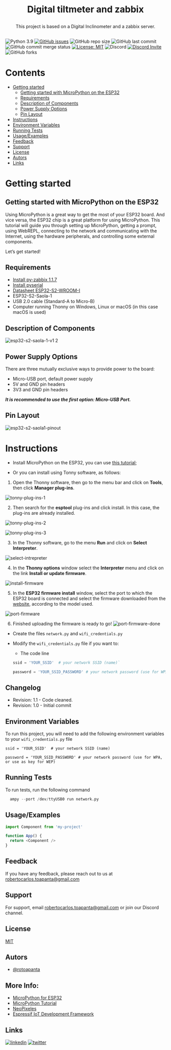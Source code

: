 # <p align="center">Digital tiltmeter and zabbix 

<p align="center">This project is based on a Digital Inclinometer and a zabbix server.</p>

##

![Python 3.9](https://img.shields.io/badge/Python-3.9-blue.svg)
[![GitHub issues](https://img.shields.io/github/issues/rotoapanta/digital_tiltmeter_zabbix
)](https://github.com/rotoapanta/digital_tiltmeter_zabbix/issues)
![GitHub repo size](https://img.shields.io/github/repo-size/rotoapanta/digital_tiltmeter_zabbix
)
![GitHub last commit](https://img.shields.io/github/last-commit/rotoapanta/digital_tiltmeter_zabbix
)
![GitHub commit merge status](https://img.shields.io/github/commit-status/rotoapanta/prueba2/main/6a500cc65d)
[![License: MIT](https://img.shields.io/badge/License-MIT-yellow.svg)](https://opensource.org/licenses/MIT)
![Discord](https://img.shields.io/discord/996422496842694726)
[![Discord Invite](https://img.shields.io/badge/discord-join%20now-green)](https://discord.gg/pSAp2qXe)
![GitHub forks](https://img.shields.io/github/forks/rotoapanta/ESP32-Blinking-RGB-Led?style=social)

# Contents

  * [Getting started](#getting-started)
    * [Getting started with MicroPython on the ESP32](#getting-started-with-micropython-on-the-esp32)
    * [Requirements](#requirements)
    * [Description of Components](#description-of-components)
    * [Power Supply Options](#power-supply-options)
    * [Pin Layout](#pin-layout)
  * [Instructions](#instructions)
  * [Environment Variables](#environment-variables)
  * [Running Tests](#running-tests)
  * [Usage/Examples](#usage-examples)
  * [Feedback](#feedback)
  * [Support](#support)
  * [License](#license)
  * [Autors](#autors)
  * [Links](#links)

# Getting started

## Getting started with MicroPython on the ESP32

Using MicroPython is a great way to get the most of your ESP32 board. And vice versa, the ESP32 chip is a great platform for using MicroPython. This tutorial will guide you through setting up MicroPython, getting a prompt, using WebREPL, connecting to the network and communicating with the Internet, using the hardware peripherals, and controlling some external components.

Let’s get started!
 
## Requirements

  * [Install py-zabbix 1.1.7](https://docs.espressif.com/projects/esp-idf/en/latest/esp32s2/hw-reference/esp32s2/user-guide-saola-1-v1.2.html)
  * [Install pyserial](http://micropython.org/download#esp32)
  * [Datasheet ESP32-S2-WROOM-I](https://www.espressif.com/sites/default/files/documentation/esp32-s2-wroom_esp32-s2-wroom-i_datasheet_en.pdf)
  * ESP32-S2-Saola-1
  * USB 2.0 cable (Standard-A to Micro-B)
  * Computer running Thonny on Windows, Linux or macOS (in this case macOS is used)

## Description of Components

![esp32-s2-saola-1-v1 2](https://user-images.githubusercontent.com/16738424/187048221-2b4044f2-b21a-4bbe-9c9f-85ab6a8721bb.png)

## Power Supply Options

There are three mutually exclusive ways to provide power to the board:

  * Micro-USB port, default power supply
  * 5V and GND pin headers
  * 3V3 and GND pin headers

**_It is recommended to use the first option: Micro-USB Port._**

## Pin Layout
![esp32-s2-saola1-pinout](https://user-images.githubusercontent.com/16738424/187049261-8ccb55c8-75af-4fb4-b2c2-04de95fb5af5.jpg)

# Instructions

* Install MicroPython on the ESP32, you can use [this tutorial](https://lemariva.com/blog/2017/10/micropython-getting-started);

* Or you can install using Tonny software, as follows:

1. Open the Thonny software, then go to the menu bar and click on **Tools**, then click **Manager plug-ins**.

![tonny-plug-ins-1](https://user-images.githubusercontent.com/16738424/193680097-2df312a8-6a18-45f4-b775-6c25d1d514ab.png)

2. Then search for the **esptool** plug-ins and click install. In this case, the plug-ins are already installed.

![tonny-plug-ins-2](https://user-images.githubusercontent.com/16738424/193679929-40adef10-f0d5-4b5e-a58a-1a5f99f80b8f.png)

![tonny-plug-ins-3](https://user-images.githubusercontent.com/16738424/193679194-e8c67aca-759b-40c7-ab71-3dfb24780163.png)

3. In the Thonny software, go to the menu **Run** and click on **Select Interpreter**.

![select-intrepreter](https://user-images.githubusercontent.com/16738424/194108740-7b38804f-d192-42b2-84a6-60f98d3c3b5d.png)

4. In the **Thonny options** window select the **Interpreter** menu and click on the link **Install or update firmware**.

![install-firmware](https://user-images.githubusercontent.com/16738424/194110292-9ec545bf-ec1e-4ef1-a90a-c91ad9c50220.png)

5. In the **ESP32 firmware install** window, select the port to which the ESP32 board is connected and select the firmware downloaded from the [website](https://micropython.org/download/GENERIC_S2/), according to the model used.

![port-firmware](https://user-images.githubusercontent.com/16738424/194114813-780e2d14-9077-4158-8d51-9d53ddd7e30e.png)

6. Finished uploading the firmware is ready to go!
![port-firmware-done](https://user-images.githubusercontent.com/16738424/194117896-ecffe4a5-b5f3-44dd-9f22-7ba7b48ac3dd.png)

* Create the files `network.py` and `wifi_credentials.py`

* Modify the `wifi_credentials.py` file if you want to:
  * The code line
  ```python
  ssid = 'YOUR_SSID'  # your network SSID (name)`

  password = 'YOUR_SSID_PASSWORD' # your network password (use for WPA, or use as key for WEP)
  ```

## Changelog

* Revision: 1.1 - Code cleaned.
* Revision: 1.0 - Initial commit

## Environment Variables

To run this project, you will need to add the following environment variables to your `wifi_credentials.py` file

`ssid = 'YOUR_SSID'  # your network SSID (name)`

`password = 'YOUR_SSID_PASSWORD' # your network password (use for WPA, or use as key for WEP)`

## Running Tests

To run tests, run the following command

```python
  ampy --port /dev/ttyUSB0 run network.py
```

## Usage/Examples

```javascript
import Component from 'my-project'

function App() {
  return <Component />
}
```

## Feedback

If you have any feedback, please reach out to us at robertocarlos.toapanta@gmail.com

## Support

For support, email robertocarlos.toapanta@gmail.com or join our Discord channel.

## License

[MIT](https://choosealicense.com/licenses/mit/)

## Autors
- [@rotoapanta](https://github.com/rotoapanta)

More Info:
---------
* [MicroPython for ESP32](http://micropython.org/download#esp32)
* [MicroPython Tutorial](https://lemariva.com/blog/2017/10/micropython-getting-started)
* [NeoPixeles](https://learn.adafruit.com/esenciales-para-circuitpython/neopixeles-circuitpython)
* [Espressif IoT Development Framework](https://github.com/espressif/esp-idf)

## Links
[![linkedin](https://img.shields.io/badge/linkedin-0A66C2?style=for-the-badge&logo=linkedin&logoColor=white)](https://www.linkedin.com/in/roberto-carlos-toapanta-g/)
[![twitter](https://img.shields.io/badge/twitter-1DA1F2?style=for-the-badge&logo=twitter&logoColor=white)](https://twitter.com/rotoapanta)
